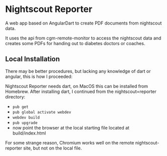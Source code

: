 # Nightscout Reporter

A web app based on AngularDart to create PDF documents from nightscout data.

It uses the api from cgm-remote-monitor to access the nightscout data and 
creates some PDFs for handing out to diabetes doctors or coaches.  

## Local Installation
There may be better procedures, but lacking any knowledge of dart or angular, this is how I proceeded:

Nightscout Reporter needs dart, on MacOS this can be installed from Homebrew.
After installing dart, I continued from the nightscout=reporter directory:
* `pub get`
* `pub global activate webdev`
* `webdev build`    
* `pub upgrade`
*  now point the browser at the local starting file located at build/index.html

For some strange reason, Chromium works well on the remote nightscout-reporter site, but not on the local file.
